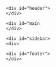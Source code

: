 <!DOCTYPE html>
<html>

<head>
<title>HTML sajt</title>
<meta charset="UTF-8">
</head>
	
<body>
  
   <div id="wrapper">
   
    <div id="header">
    </div>
    
    <div id="main
    </div>
    
    <div id="sidebar>
    <div>
    
    <div id="footer">
    </div>
  
  <div>
  
  </body>
  
  
  </head>
  </html>
